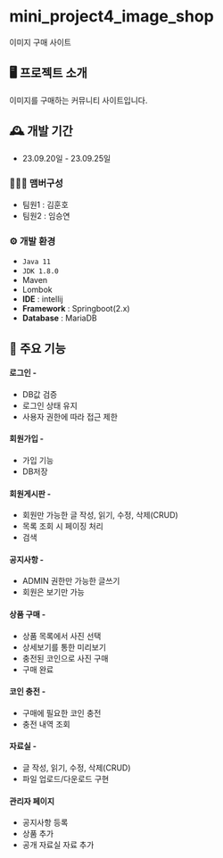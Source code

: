 # mini_project4_image_shop
이미지 구매 사이트


## 🖥️ 프로젝트 소개
 이미지를 구매하는 커뮤니티 사이트입니다.
<br>

## 🕰️ 개발 기간
* 23.09.20일 - 23.09.25일

### 🧑‍🤝‍🧑 맴버구성
 - 팀원1 : 김훈호
 - 팀원2 : 임승연


### ⚙️ 개발 환경
- `Java 11`
- `JDK 1.8.0`
- Maven
- Lombok
- **IDE** : intellij
- **Framework** : Springboot(2.x)
- **Database** : MariaDB

## 📌 주요 기능
#### 로그인 - 
- DB값 검증
- 로그인 상태 유지
- 사용자 권한에 따라 접근 제한
#### 회원가입 - 
- 가입 기능
- DB저장
#### 회원게시판 -
- 회원만 가능한 글 작성, 읽기, 수정, 삭제(CRUD)
- 목록 조회 시 페이징 처리
- 검색
#### 공지사항 -
- ADMIN 권한만 가능한 글쓰기
- 회원은 보기만 가능
#### 상품 구매 - 
- 상품 목록에서 사진 선택
- 상세보기를 통한 미리보기
- 충전된 코인으로 사진 구매
- 구매 완료
#### 코인 충전 - 
- 구매에 필요한 코인 충전
- 충전 내역 조회
#### 자료실 -  
- 글 작성, 읽기, 수정, 삭제(CRUD)
- 파일 업로드/다운로드 구현
#### 관리자 페이지 
- 공지사항 등록
- 상품 추가
- 공개 자료실 자료 추가
